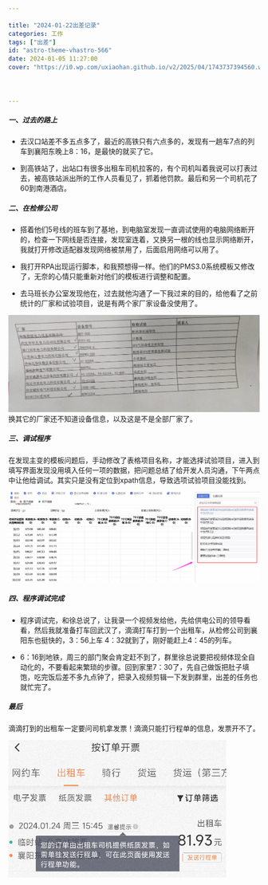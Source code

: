 ```yaml
---

title: "2024-01-22出差记录"
categories: 工作
tags: ["出差"]
id: "astro-theme-vhastro-566"
date: 2024-01-05 11:27:00
cover: "https://i0.wp.com/uxiaohan.github.io/v2/2025/04/1743737394560.webp"



---
```

##### 一、过去的路上

+ 去汉口站差不多五点多了，最近的高铁只有六点多的，发现有一趟车7点的列车到襄阳东晚上8：16，是最快的就买了它。

+ 到高铁站了，出站口有很多出租车司机拉客的，有个司机叫着我说可以打表过去，被高铁站派出所的工作人员看见了，抓着他罚款。最后和另一个司机花了60到南港酒店。


##### 二、在检修公司

+ 搭着他们5号线的班车到了基地，到电脑室发现一直调试使用的电脑网络断开的，检查一下网线是否连接，发现室连着，又换另一根的线也显示网络断开，我就打开修改适配器发现网络被禁用了，后面启用网络可以用了。

+ 我打开RPA出现运行脚本，和我预想得一样。他们的PMS3.0系统模板又修改了，无奈的心情只能重新对他们的模板进行调整和配置。

+ 去马班长办公室发现他在，过去就他沟通了一下我过来的目的，给他看了之前统计的厂家和试验项目，说是有两个家厂家设备没使用了。

![ ](/images/pasted-19.png)
换其它的厂家还不知道设备信息，以及这是不是全部厂家了。


##### 三、调试程序



在发现主变的模板问题后，手动修改了表格项目名称，才能选择试验项目，进入到填写界面发现没用填入任何一项的数据，把问题总结了给开发人员沟通，下午两点中让他给调试。其实只是没有定位到xpath信息，导致选项试验项目没能找到。

![ ](/images/pasted-20.png)

##### 四、程序调试完成

+ 程序调试完，和徐总说了，让我录一个视频发给他，先给供电公司的领导看看，然后我就准备打车回武汉了，滴滴打车打到一个出租车，从检修公司到襄阳东也挺快的，3：56上车 4：32就到了，刚好能赶上4：45的列车。

+ 6：16到地铁，周三的部门聚会肯定赶不到了，群里徐总说要把视频体现全自动化的，不要看起来繁琐的步骤。回到家里7：30了，先自己做饭把肚子填饱，吃完饭后差不多九点钟了，把录入视频剪辑一下发到群里，出差的任务也就忙完了。

##### 最后
滴滴打到的出租车一定要问司机拿发票！滴滴只能打行程单的信息，发票开不了。

![ ](/images/pasted-21.png)